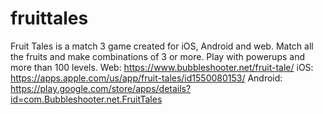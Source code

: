 # fruittales
Fruit Tales is a match 3 game created for iOS, Android and web. Match all the fruits and make combinations of 3 or more. Play with powerups and more than 100 levels.
Web: https://www.bubbleshooter.net/fruit-tale/
iOS: https://apps.apple.com/us/app/fruit-tales/id1550080153/
Android: https://play.google.com/store/apps/details?id=com.Bubbleshooter.net.FruitTales
